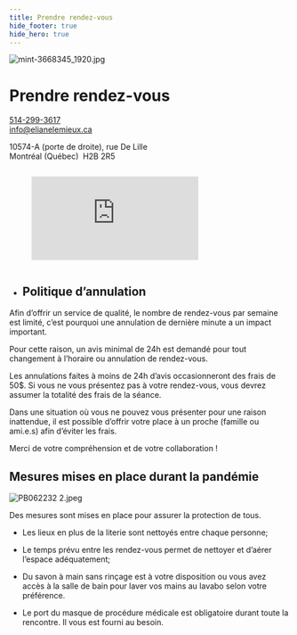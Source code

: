 ```yaml
---
title: Prendre rendez-vous
hide_footer: true
hide_hero: true
---
```


![mint-3668345_1920.jpg](/uploads/mint-3668345_1920.jpg)

# Prendre rendez-vous

<p>
<a href="tel:514-299-3617"><i class="fas fa-phone-alt"></i> 514-299-3617</a><br>
<a href="mailto:info@elianelemieux.ca"><i class="fas fa-envelope"></i> info@elianelemieux.ca</a>
</p>
<p>
10574-A (porte de droite), rue De Lille<br>
Montréal (Québec)  H2B 2R5
</p>

<div class="columns">
<div class="column is-one-quarter">
<figure class="image is-16by9">
<iframe class="has-ratio" src="https://www.google.com/maps/embed?pb=!1m18!1m12!1m3!1d2077.733928162563!2d-73.65250587919157!3d45.57580869590193!2m3!1f0!2f0!3f0!3m2!1i1024!2i768!4f13.1!3m3!1m2!1s0x4cc91f4f7a9d7331%3A0x3ecd0ec5f047589b!2s10574%20Rue%20de%20Lille%2C%20Montr%C3%A9al%2C%20QC%20H2B%202R5!5e0!3m2!1sen!2sca!4v1613080846052!5m2!1sen!2sca" frameborder="0" style="border:0;" allowfullscreen="" aria-hidden="false" tabindex="0"></iframe>
</figure>
</div>
</div>

* ## Politique d’annulation

Afin d’offrir un service de qualité, le nombre de rendez-vous par semaine est limité, c’est pourquoi une annulation de dernière minute a un impact important.

Pour cette raison, un avis minimal de 24h est demandé pour tout changement à l’horaire ou annulation de rendez-vous.

Les annulations faites à moins de 24h d’avis occasionneront des frais de 50$. Si vous ne vous présentez pas à votre rendez-vous, vous devrez assumer la totalité des frais de la séance.

Dans une situation où vous ne pouvez vous présenter pour une raison inattendue, il est possible d’offrir votre place à un proche (famille ou ami.e.s) afin d’éviter les frais.

Merci de votre compréhension et de votre collaboration !

## Mesures mises en place durant la pandémie

![PB062232 2.jpeg](/uploads/PB062232%202.jpeg)

Des mesures sont mises en place pour assurer la protection de tous.

* Les lieux en plus de la literie sont nettoyés entre chaque personne;

* Le temps prévu entre les rendez-vous permet de nettoyer et d’aérer l’espace adéquatement;

* Du savon à main sans rinçage est à votre disposition ou vous avez accès à la salle de bain pour laver vos mains au lavabo selon votre préférence.

* Le port du masque de procédure médicale est obligatoire durant toute la rencontre. Il vous est fourni au besoin.